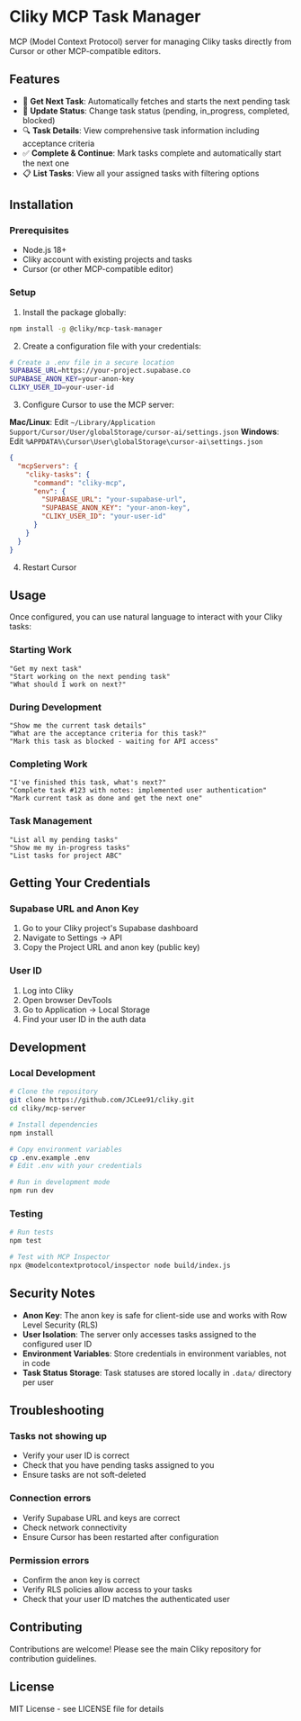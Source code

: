 # Cliky MCP Task Manager

MCP (Model Context Protocol) server for managing Cliky tasks directly from Cursor or other MCP-compatible editors.

## Features

- 🚀 **Get Next Task**: Automatically fetches and starts the next pending task
- 📝 **Update Status**: Change task status (pending, in_progress, completed, blocked)
- 🔍 **Task Details**: View comprehensive task information including acceptance criteria
- ✅ **Complete & Continue**: Mark tasks complete and automatically start the next one
- 📋 **List Tasks**: View all your assigned tasks with filtering options

## Installation

### Prerequisites

- Node.js 18+ 
- Cliky account with existing projects and tasks
- Cursor (or other MCP-compatible editor)

### Setup

1. Install the package globally:
```bash
npm install -g @cliky/mcp-task-manager
```

2. Create a configuration file with your credentials:
```bash
# Create a .env file in a secure location
SUPABASE_URL=https://your-project.supabase.co
SUPABASE_ANON_KEY=your-anon-key
CLIKY_USER_ID=your-user-id
```

3. Configure Cursor to use the MCP server:

**Mac/Linux**: Edit `~/Library/Application Support/Cursor/User/globalStorage/cursor-ai/settings.json`
**Windows**: Edit `%APPDATA%\Cursor\User\globalStorage\cursor-ai\settings.json`

```json
{
  "mcpServers": {
    "cliky-tasks": {
      "command": "cliky-mcp",
      "env": {
        "SUPABASE_URL": "your-supabase-url",
        "SUPABASE_ANON_KEY": "your-anon-key",
        "CLIKY_USER_ID": "your-user-id"
      }
    }
  }
}
```

4. Restart Cursor

## Usage

Once configured, you can use natural language to interact with your Cliky tasks:

### Starting Work
```
"Get my next task"
"Start working on the next pending task"
"What should I work on next?"
```

### During Development
```
"Show me the current task details"
"What are the acceptance criteria for this task?"
"Mark this task as blocked - waiting for API access"
```

### Completing Work
```
"I've finished this task, what's next?"
"Complete task #123 with notes: implemented user authentication"
"Mark current task as done and get the next one"
```

### Task Management
```
"List all my pending tasks"
"Show me my in-progress tasks"
"List tasks for project ABC"
```

## Getting Your Credentials

### Supabase URL and Anon Key
1. Go to your Cliky project's Supabase dashboard
2. Navigate to Settings → API
3. Copy the Project URL and anon key (public key)

### User ID
1. Log into Cliky
2. Open browser DevTools
3. Go to Application → Local Storage
4. Find your user ID in the auth data

## Development

### Local Development
```bash
# Clone the repository
git clone https://github.com/JCLee91/cliky.git
cd cliky/mcp-server

# Install dependencies
npm install

# Copy environment variables
cp .env.example .env
# Edit .env with your credentials

# Run in development mode
npm run dev
```

### Testing
```bash
# Run tests
npm test

# Test with MCP Inspector
npx @modelcontextprotocol/inspector node build/index.js
```

## Security Notes

- **Anon Key**: The anon key is safe for client-side use and works with Row Level Security (RLS)
- **User Isolation**: The server only accesses tasks assigned to the configured user ID
- **Environment Variables**: Store credentials in environment variables, not in code
- **Task Status Storage**: Task statuses are stored locally in `.data/` directory per user

## Troubleshooting

### Tasks not showing up
- Verify your user ID is correct
- Check that you have pending tasks assigned to you
- Ensure tasks are not soft-deleted

### Connection errors
- Verify Supabase URL and keys are correct
- Check network connectivity
- Ensure Cursor has been restarted after configuration

### Permission errors
- Confirm the anon key is correct
- Verify RLS policies allow access to your tasks
- Check that your user ID matches the authenticated user

## Contributing

Contributions are welcome! Please see the main Cliky repository for contribution guidelines.

## License

MIT License - see LICENSE file for details